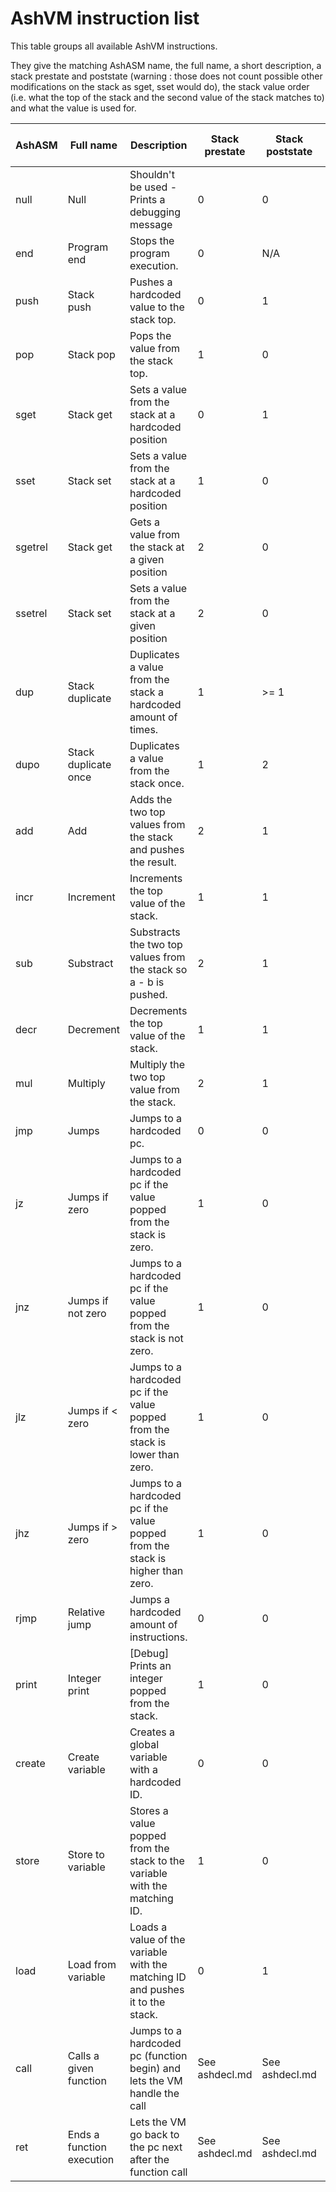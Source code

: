 # AshVM instruction list

This table groups all available AshVM instructions.

They give the matching AshASM name, the full name, a short description, a stack prestate and poststate (warning : those does not count possible other modifications on the stack as sget, sset would do), the stack value order (i.e. what the top of the stack and the second value of the stack matches to) and what the value is used for.

| AshASM  | Full name                  | Description                                                                     | Stack prestate | Stack poststate | Value          | Pre stack value order |
|---      |---                         |---                                                                              |---             |---              |---             |---                    |
| null    | Null                       | Shouldn't be used - Prints a debugging message                                  | 0              | 0               | Unused         |                       |
| end     | Program end                | Stops the program execution.                                                    | 0              | N/A             | Unused         |                       |
| push    | Stack push                 | Pushes a hardcoded value to the stack top.                                      | 0              | 1               | Pushed value   |                       |
| pop     | Stack pop                  | Pops the value from the stack top.                                              | 1              | 0               | Unused         | Popped value          |
| sget    | Stack get                  | Sets a value from the stack at a hardcoded position                             | 0              | 1               | Stack position |                       |
| sset    | Stack set                  | Sets a value from the stack at a hardcoded position                             | 1              | 0               | Stack position | Value                 |
| sgetrel | Stack get                  | Gets a value from the stack at a given position                                 | 2              | 0               | Unused         | Pos                   |
| ssetrel | Stack set                  | Sets a value from the stack at a given position                                 | 2              | 0               | Unused         | Pos > Value           |
| dup     | Stack duplicate            | Duplicates a value from the stack a hardcoded amount of times.                  | 1              | >= 1            | ° of dup       | Value to duplicate    |
| dupo    | Stack duplicate once       | Duplicates a value from the stack once.                                         | 1              | 2               | Unused         | Value to dup once     |
| add     | Add                        | Adds the two top values from the stack and pushes the result.                   | 2              | 1               | Unused         | Value > Value         |
| incr    | Increment                  | Increments the top value of the stack.                                          | 1              | 1               | Unused         | Value to increment    |
| sub     | Substract                  | Substracts the two top values from the stack so a - b is pushed.                | 2              | 1               | Unused         | b > a                 |
| decr    | Decrement                  | Decrements the top value of the stack.                                          | 1              | 1               | Unused         | Value to decrement    |
| mul     | Multiply                   | Multiply the two top value from the stack.                                      | 2              | 1               | Unused         | Value to multiply     |
| jmp     | Jumps                      | Jumps to a hardcoded pc.                                                        | 0              | 0               | Final PC       |                       |
| jz      | Jumps if zero              | Jumps to a hardcoded pc if the value popped from the stack is zero.             | 1              | 0               | Final PC       | Tested =0             |
| jnz     | Jumps if not zero          | Jumps to a hardcoded pc if the value popped from the stack is not zero.         | 1              | 0               | Final PC       | Tested !=0            |
| jlz     | Jumps if < zero            | Jumps to a hardcoded pc if the value popped from the stack is lower than zero.  | 1              | 0               | Final PC       | Tested <0             |
| jhz     | Jumps if > zero            | Jumps to a hardcoded pc if the value popped from the stack is higher than zero. | 1              | 0               | Final PC       | Tested >0             |
| rjmp    | Relative jump              | Jumps a hardcoded amount of instructions.                                       | 0              | 0               | Jump count     |                       |
| print   | Integer print              | [Debug] Prints an integer popped from the stack.                                | 1              | 0               | Unused         | To print              |
| create  | Create variable            | Creates a global variable with a hardcoded ID.                                  | 0              | 0               | Variable ID    |                       |
| store   | Store to variable          | Stores a value popped from the stack to the variable with the matching ID.      | 1              | 0               | Variable ID    | To store              |
| load    | Load from variable         | Loads a value of the variable with the matching ID and pushes it to the stack.  | 0              | 1               | Variable ID    |                       |
| call    | Calls a given function     | Jumps to a hardcoded pc (function begin) and lets the VM handle the call        | See ashdecl.md | See ashdecl.md  | Function PC    | See ashdecl.md        |
| ret     | Ends a function execution  | Lets the VM go back to the pc next after the function call                      | See ashdecl.md | See ashdecl.md  |                | See ashdecl.md        |
